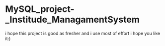 # MySQL_project-_Institude_ManagamentSystem
i hope this project is good as fresher
and i use most of effort i hope you like it:)
